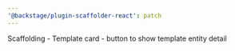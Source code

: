 ```yaml
---
'@backstage/plugin-scaffolder-react': patch
---
```


Scaffolding - Template card - button to show template entity detail
